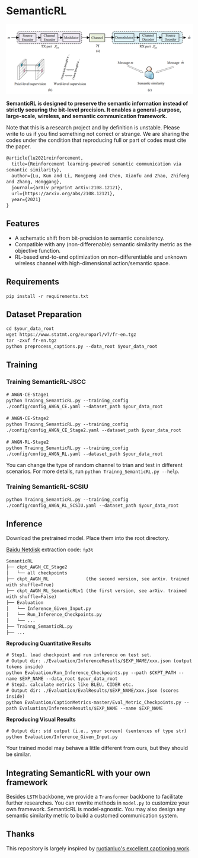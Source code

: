 # SemanticRL

![](./teaser.png)

**SemanticRL is designed to preserve the semantic information instead of strictly securing the bit-level precision. It enables a general-purpose, large-scale, wireless, and semantic communication framework.**

Note that this is a research project and by definition is unstable. Please write to us if you find something not correct or strange. We are sharing the codes under the condition that reproducing full or part of codes must cite the paper.
```
@article{lu2021reinforcement,
  title={Reinforcement learning-powered semantic communication via semantic similarity},
  author={Lu, Kun and Li, Rongpeng and Chen, Xianfu and Zhao, Zhifeng and Zhang, Honggang},
  journal={arXiv preprint arXiv:2108.12121},
  url={https://arxiv.org/abs/2108.12121},
  year={2021}
}
```

## Features
+ A schematic shift from bit-precision to semantic consistency.
+ Compatible with any (non-differenable) semantic similarity metric as the objective function.
+ RL-based end-to-end optimization on non-differentiable and unknown wireless channel with high-dimensional action/semantic space.


## Requirements
```
pip install -r requirements.txt
```


## Dataset Preparation
```
cd $your_data_root
wget https://www.statmt.org/europarl/v7/fr-en.tgz
tar -zxvf fr-en.tgz    
python preprocess_captions.py --data_root $your_data_root
```


## Training

### Training SemanticRL-JSCC

```
# AWGN-CE-Stage1
python Trainng_SemanticRL.py --training_config ./config/config_AWGN_CE.yaml --dataset_path $your_data_root

# AWGN-CE-Stage2
python Trainng_SemanticRL.py --training_config ./config/config_AWGN_CE_Stage2.yaml --dataset_path $your_data_root

# AWGN-RL-Stage2
python Trainng_SemanticRL.py --training_config ./config/config_AWGN_RL.yaml --dataset_path $your_data_root
```

You can change the type of random channel to trian and test in different scenarios. For more details, run `python Trainng_SemanticRL.py --help`.


### Training SemanticRL-SCSIU
```
python Trainng_SemanticRL.py --training_config ./config/config_AWGN_RL_SCSIU.yaml --dataset_path $your_data_root
```

## Inference

Download the pretrained model. Place them into the root directory.

[Baidu Netdisk](https://pan.baidu.com/s/1wJ8ZFXyGugnqK1r_DhDkCw) extraction code: `fp3t`
 

```
SemanticRL
├── ckpt_AWGN_CE_Stage2
│   └── all checkpoints
├── ckpt_AWGN_RL 			  (the second version, see arXiv. trained with shuffle=True)
├── ckpt_AWGN_RL_SemanticRLv1 (the first version, see arXiv. trained with shuffle=False)
├── Evaluation
│   └── Inference_Given_Input.py
│   └── Run_Inference_Checkpoints.py
│   └── ...
├── Trainng_SemanticRL.py
├── ...
```	

**Reproducing Quantitative Results**

```
# Step1. load checkpoint and run inference on test set. 
# Output dir: ./Evaluation/InferenceResutls/$EXP_NAME/xxx.json (output tokens inside)
python Evaluation/Run_Inference_Checkpoints.py --path $CKPT_PATH --name $EXP_NAME --data_root $your_data_root
# Step2. calculate metrics like BLEU, CIDER etc.
# Output dir: ./Evaluation/EvalResults/$EXP_NAME/xxx.json (scores inside)
python Evaluation/CaptionMetrics-master/Eval_Metric_Checkpoints.py --path Evaluation/InferenceResutls/$EXP_NAME --name $EXP_NAME
```

**Reproducing Visual Results**

```
# Output dir: std output (i.e., your screen) (sentences of type str)
python Evaluation/Inference_Given_Input.py
```

Your trained model may behave a little different from ours, but they should be similar.


## Integrating SemanticRL with your own framework

Besides `LSTM` backbone, we provide a `Transformer` backbone to facilitate further researches. You can rewrite methods in `model.py` to customize your own framework. SemanticRL is model-agnostic. You may also design any semantic similarity metric to build a customed communication system.


## Thanks

This repository is largely inspired by [ruotianluo's excellent captioning work](https://github.com/ruotianluo/ImageCaptioning.pytorch).





